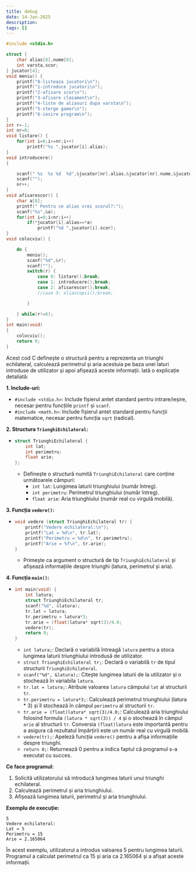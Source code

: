 ```yaml
---
title: debug
date: 14-Jan-2025
description: 
tags: []
---
```


```c
#include <stdio.h>

struct {
    char alias[8],nume[8];
    int varsta,scor;
} jucator[4];
void meniu() {
    printf("0-listeaza jucatori\n");
    printf("1-introduce jucatori\n");
    printf("2-afisare scor\n");
    printf("3-afisare clasament\n");
    printf("4-liste de aliasuri dupa varsta\n");
    printf("5-sterge gamer\n");
    printf("6-iesire program\n");
}
int r=-1;
int nr=0;
void listare() {
    for(int i=0;i<=nr;i++)
        printf("%s ",jucator[i].alias);
}
void introducere()
{

    scanf(" %s  %s %d  %d",&jucator[nr].alias,&jucator[nr].nume,&jucator[nr].varsta,&jucator[nr].scor);
    scanf("");
    nr++;
}
void afisarescor() {
    char a[8];
    printf(" Pentru ce alias vrei scorul?:");
    scanf("%s",&a);
    for(int i=0;i<nr;i++)
        if(*jucator[i].alias==*a)
            printf("%d ",jucator[i].scor);
}
void colocviu() {

    do {
        meniu();
        scanf("%d",&r);
        scanf("");
        switch(r) {
            case 0: listare();break;
            case 1: introducere();break;
            case 2: afisarescor();break;
            //case 3: aliascopii();break;

        }

    } while(r!=6);
}
int main(void)
{
    colocviu();
    return 0;
}

```

Acest cod C definește o structură pentru a reprezenta un triunghi echilateral, calculează perimetrul și aria acestuia pe baza unei laturi introduse de utilizator și apoi afișează aceste informații. Iată o explicație detaliată:

**1. Include-uri:**

*   `#include <stdio.h>`: Include fișierul antet standard pentru intrare/ieșire, necesar pentru funcțiile `printf` și `scanf`.
*   `#include <math.h>`: Include fișierul antet standard pentru funcții matematice, necesar pentru funcția `sqrt` (radical).

**2. Structura `TriunghiEchilateral`:**

*   ```c
    struct TriunghiEchilateral {
        int lat;
        int perimetru;
        float arie;
    };
    ```
    *   Definește o structură numită `TriunghiEchilateral` care conține următoarele câmpuri:
        *   `int lat`: Lungimea laturii triunghiului (număr întreg).
        *   `int perimetru`: Perimetrul triunghiului (număr întreg).
        *   `float arie`: Aria triunghiului (număr real cu virgulă mobilă).

**3. Funcția `vedere()`:**

*   ```c
    void vedere (struct TriunghiEchilateral tr) {
        printf("Vedere echilateral:\n");
        printf("Lat = %d\n", tr.lat);
        printf("Perimetru = %d\n", tr.perimetru);
        printf("Arie = %f\n", tr.arie);
    }
    ```
    *   Primește ca argument o structură de tip `TriunghiEchilateral` și afișează informațiile despre triunghi (latura, perimetrul și aria).

**4. Funcția `main()`:**

*   ```c
    int main(void) {
        int latura;
        struct TriunghiEchilateral tr;
        scanf("%d", &latura);
        tr.lat = latura;
        tr.perimetru = latura*3;
        tr.arie = (float)latura* sqrt(3)/4.0;
        vedere(tr);
        return 0;
    }
    ```
    *   `int latura;`: Declară o variabilă întreagă `latura` pentru a stoca lungimea laturii triunghiului introdusă de utilizator.
    *   `struct TriunghiEchilateral tr;`: Declară o variabilă `tr` de tipul structurii `TriunghiEchilateral`.
    *   `scanf("%d", &latura);`: Citește lungimea laturii de la utilizator și o stochează în variabila `latura`.
    *   `tr.lat = latura;`: Atribuie valoarea `latura` câmpului `lat` al structurii `tr`.
    *   `tr.perimetru = latura*3;`: Calculează perimetrul triunghiului (latura * 3) și îl stochează în câmpul `perimetru` al structurii `tr`.
    *   `tr.arie = (float)latura* sqrt(3)/4.0;`: Calculează aria triunghiului folosind formula `(latura * sqrt(3)) / 4` și o stochează în câmpul `arie` al structurii `tr`.  Conversia `(float)latura` este importantă pentru a asigura că rezultatul împărțirii este un număr real cu virgulă mobilă.
    *   `vedere(tr);`: Apeleză funcția `vedere()` pentru a afișa informațiile despre triunghi.
    *   `return 0;`: Returnează 0 pentru a indica faptul că programul s-a executat cu succes.

**Ce face programul:**

1.  Solicită utilizatorului să introducă lungimea laturii unui triunghi echilateral.
2.  Calculează perimetrul și aria triunghiului.
3.  Afișează lungimea laturii, perimetrul și aria triunghiului.

**Exemplu de execuție:**

```
5
Vedere echilateral:
Lat = 5
Perimetru = 15
Arie = 2.165064
```

În acest exemplu, utilizatorul a introdus valoarea 5 pentru lungimea laturii. Programul a calculat perimetrul ca 15 și aria ca 2.165064 și a afișat aceste informații.

